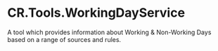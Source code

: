 # CR.Tools.WorkingDayService

A tool which provides information about Working & Non-Working Days based on a range of sources and rules.
